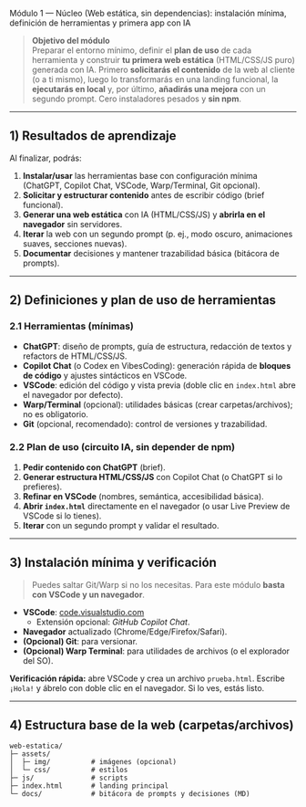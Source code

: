 Módulo 1 — Núcleo (Web estática, sin dependencias): instalación mínima, definición de herramientas y primera app con IA
> **Objetivo del módulo**  
> Preparar el entorno mínimo, definir el **plan de uso** de cada herramienta y construir **tu primera web estática** (HTML/CSS/JS puro) generada con IA. Primero **solicitarás el contenido** de la web al cliente (o a ti mismo), luego lo transformarás en una landing funcional, la **ejecutarás en local** y, por último, **añadirás una mejora** con un segundo prompt. Cero instaladores pesados y **sin npm**.

---

## 1) Resultados de aprendizaje
Al finalizar, podrás:
1. **Instalar/usar** las herramientas base con configuración mínima (ChatGPT, Copilot Chat, VSCode, Warp/Terminal, Git opcional).  
2. **Solicitar y estructurar contenido** antes de escribir código (brief funcional).  
3. **Generar una web estática** con IA (HTML/CSS/JS) y **abrirla en el navegador** sin servidores.  
4. **Iterar** la web con un segundo prompt (p. ej., modo oscuro, animaciones suaves, secciones nuevas).  
5. **Documentar** decisiones y mantener trazabilidad básica (bitácora de prompts).

---

## 2) Definiciones y plan de uso de herramientas
### 2.1 Herramientas (mínimas)
- **ChatGPT**: diseño de prompts, guía de estructura, redacción de textos y refactors de HTML/CSS/JS.  
- **Copilot Chat** (o Codex en VibesCoding): generación rápida de **bloques de código** y ajustes sintácticos en VSCode.  
- **VSCode**: edición del código y vista previa (doble clic en `index.html` abre el navegador por defecto).  
- **Warp/Terminal** (opcional): utilidades básicas (crear carpetas/archivos); no es obligatorio.  
- **Git** (opcional, recomendado): control de versiones y trazabilidad.

### 2.2 Plan de uso (circuito IA, sin depender de npm)
1. **Pedir contenido con ChatGPT** (brief).  
2. **Generar estructura HTML/CSS/JS** con Copilot Chat (o ChatGPT si lo prefieres).  
3. **Refinar en VSCode** (nombres, semántica, accesibilidad básica).  
4. **Abrir `index.html`** directamente en el navegador (o usar Live Preview de VSCode si lo tienes).  
5. **Iterar** con un segundo prompt y validar el resultado.

---

## 3) Instalación mínima y verificación
> Puedes saltar Git/Warp si no los necesitas. Para este módulo **basta con VSCode y un navegador**.
- **VSCode**: [code.visualstudio.com](https://code.visualstudio.com/)  
  - Extensión opcional: *GitHub Copilot Chat*.  
- **Navegador** actualizado (Chrome/Edge/Firefox/Safari).  
- **(Opcional) Git**: para versionar.  
- **(Opcional) Warp Terminal**: para utilidades de archivos (o el explorador del SO).

**Verificación rápida:** abre VSCode y crea un archivo `prueba.html`. Escribe `¡Hola!` y ábrelo con doble clic en el navegador. Si lo ves, estás listo.

---

## 4) Estructura base de la web (carpetas/archivos)
```text
web-estatica/
├─ assets/
│  ├─ img/          # imágenes (opcional)
│  └─ css/          # estilos
├─ js/              # scripts
├─ index.html       # landing principal
└─ docs/            # bitácora de prompts y decisiones (MD)

